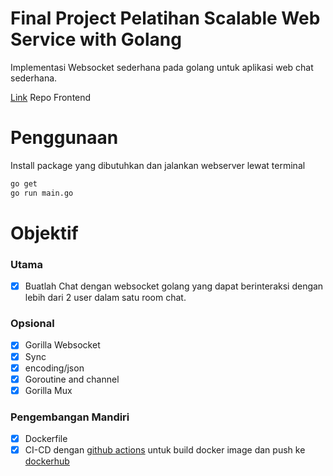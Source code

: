 # Final Project Pelatihan Scalable Web Service with Golang

Implementasi Websocket sederhana pada golang untuk aplikasi web chat sederhana.

[Link](https://github.com/asrofilfachrulr/simple-webchat-frontend) Repo Frontend

# Penggunaan

Install package yang dibutuhkan dan jalankan webserver lewat terminal

```bash
go get
go run main.go

```

# Objektif

### Utama
- [x] Buatlah Chat dengan websocket golang yang dapat berinteraksi dengan lebih dari 2 user  dalam satu room chat.

### Opsional
- [x] Gorilla Websocket
- [x] Sync
- [x] encoding/json
- [x] Goroutine and channel
- [x] Gorilla Mux

### Pengembangan Mandiri  
- [x] Dockerfile
- [x] CI-CD dengan [github actions](https://github.com/asrofilfachrulr/simple-webchat-backend/blob/main/.github/workflows/main.yml) untuk build docker image dan push ke [dockerhub](https://hub.docker.com/repository/docker/cucumber1420/go-websocket/general)
